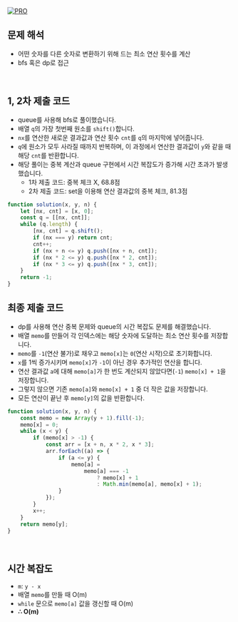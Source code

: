 [![PRO]][Link]

## 문제 해석

-   어떤 숫자를 다른 숫자로 변환하기 위해 드는 최소 연산 횟수를 계산
-   bfs 혹은 dp로 접근

<br/>

## 1, 2차 제출 코드

-   queue를 사용해 bfs로 풀이했습니다.
-   배열 `q`의 가장 첫번째 원소를 `shift()`합니다.
-   `nx`를 연산한 새로운 결과값과 연산 횟수 `cnt`를 `q`의 마지막에 넣어줍니다.
-   `q`에 원소가 모두 사라질 때까지 반복하며, 이 과정에서 연산한 결과값이 `y`와 같을 때 해당 `cnt`를 반환합니다.
-   해당 풀이는 중복 계산과 queue 구현에서 시간 복잡도가 증가해 시간 초과가 발생했습니다.
    -   1차 제출 코드: 중복 체크 X, 68.8점
    -   2차 제출 코드: set을 이용해 연산 결과값의 중복 체크, 81.3점

```js
function solution(x, y, n) {
    let [nx, cnt] = [x, 0];
    const q = [[nx, cnt]];
    while (q.length) {
        [nx, cnt] = q.shift();
        if (nx === y) return cnt;
        cnt++;
        if (nx + n <= y) q.push([nx + n, cnt]);
        if (nx * 2 <= y) q.push([nx * 2, cnt]);
        if (nx * 3 <= y) q.push([nx * 3, cnt]);
    }
    return -1;
}
```

## 최종 제출 코드

-   dp를 사용해 연산 중복 문제와 queue의 시간 복잡도 문제를 해결했습니다.
-   배열 `memo`를 만들어 각 인덱스에는 해당 숫자에 도달하는 최소 연산 횟수를 저장합니다.
-   `memo`를 `-1`(연산 불가)로 채우고 `memo[x]`는 `0`(연산 시작)으로 초기화합니다.
-   `x`를 1씩 증가시키며 `memo[x]`가 `-1`이 아닌 경우 추가적인 연산을 합니다.
-   연산 결과값 `a`에 대해 `memo[a]`가 한 번도 계산되지 않았다면(`-1`) `memo[x] + 1`을 저장합니다.
-   그렇지 않으면 기존 `memo[a]`와 `memo[x] + 1` 중 더 작은 값을 저장합니다.
-   모든 연산이 끝난 후 `memo[y]`의 값을 반환합니다.

```js
function solution(x, y, n) {
    const memo = new Array(y + 1).fill(-1);
    memo[x] = 0;
    while (x < y) {
        if (memo[x] > -1) {
            const arr = [x + n, x * 2, x * 3];
            arr.forEach((a) => {
                if (a <= y) {
                    memo[a] =
                        memo[a] === -1
                            ? memo[x] + 1
                            : Math.min(memo[a], memo[x] + 1);
                }
            });
        }
        x++;
    }
    return memo[y];
}
```

<br/>

## 시간 복잡도

-   `m`: `y - x`
-   배열 `memo`를 만들 때 O(m)
-   `while` 문으로 `memo[a]` 값을 갱신할 때 O(m)
-   **∴ O(m)**

<!---------------------------------------------------------------------------->

[PRO]: https://github.com/GoSSaChin/algorithm-js/assets/107768516/67c43b52-bc3f-4571-a249-5519021afbb0
[Link]: https://school.programmers.co.kr/learn/courses/30/lessons/154538
